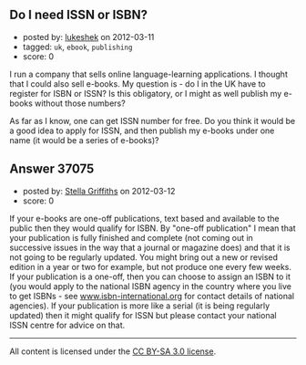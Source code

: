 ## Do I need ISSN or ISBN?

- posted by: [lukeshek](https://stackexchange.com/users/-1/16193-lukeshek) on 2012-03-11
- tagged: `uk`, `ebook`, `publishing`
- score: 0

I run a company that sells online language-learning applications. I thought that I could also sell e-books. My question is - do I in the UK have to register for ISBN or ISSN? Is this obligatory, or I might as well publish my e-books without those numbers?

As far as I know, one can get ISSN number for free. Do you think it would be a good idea to apply for ISSN, and then publish my e-books under one name (it would be a series of e-books)?


## Answer 37075

- posted by: [Stella Griffiths](https://stackexchange.com/users/-1/16892-stella-griffiths) on 2012-03-12
- score: 0

If your e-books are one-off publications, text based and available to the public then they would qualify for ISBN. By "one-off publication" I mean that your publication is fully finished and complete (not coming out in successive issues in the way that a journal or magazine does) and that it is not going to be regularly updated. You might bring out a new or revised edition in a year or two for example, but not produce one every few weeks. If your publication is a one-off, then you can choose to assign an ISBN to it (you would apply to the national ISBN agency in the country where you live to get ISBNs - see www.isbn-international.org for contact details of national agencies). If your publication is more like a serial (it is being regularly updated) then it might qualify for ISSN but please contact your national ISSN centre for advice on that. 

 



---

All content is licensed under the [CC BY-SA 3.0 license](https://creativecommons.org/licenses/by-sa/3.0/).
